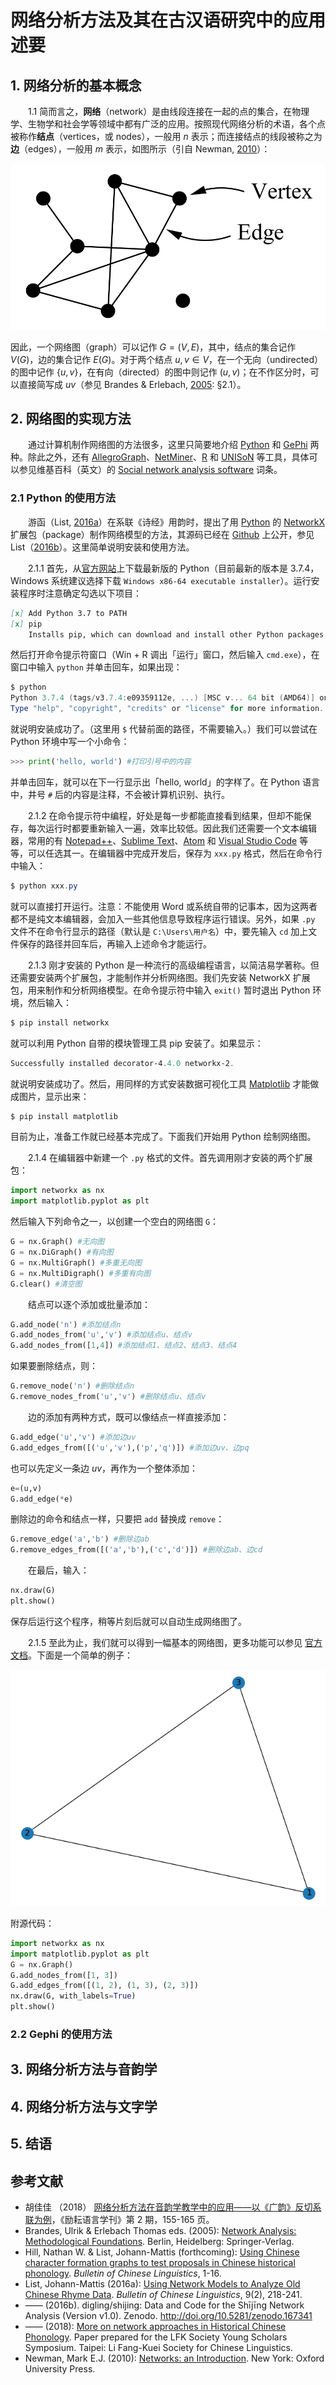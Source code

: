 # 网络分析方法及其在古汉语研究中的应用述要

## 1. 网络分析的基本概念

　　1.1 简而言之，**网络**（network）是由线段连接在一起的点的集合，在物理学、生物学和社会学等领域中都有广泛的应用。按照现代网络分析的术语，各个点被称作**结点**（vertices，或 nodes），一般用 $n$ 表示；而连接结点的线段被称之为**边**（edges），一般用 $m$ 表示，如图所示（引自 Newman, [2010](https://www.oxfordscholarship.com/view/10.1093/acprof:oso/9780199206650.001.0001/acprof-9780199206650)）：

![](pic/vertices-and-nodes.png)

因此，一个网络图（graph）可以记作 $G=(V, E)$，其中，结点的集合记作 $V(G)$，边的集合记作 $E(G)$。对于两个结点 $u,v \in V$，在一个无向（undirected）的图中记作 $\{u,v\}$，在有向（directed）的图中则记作 $(u,v)$；在不作区分时，可以直接简写成 $u v$（参见 Brandes & Erlebach, [2005](https://link.springer.com/book/10.1007/b106453): §2.1）。

## 2. 网络图的实现方法

　　通过计算机制作网络图的方法很多，这里只简要地介绍 [Python](https://www.python.org/) 和 [GePhi](https://gephi.org/) 两种。除此之外，还有 [AllegroGraph](https://allegrograph.com/)、[NetMiner](http://www.netminer.com/main/main-read.do)、[R](https://www.r-project.org/) 和 [UNISoN](http://unison.sleonard.co.uk/) 等工具，具体可以参见维基百科（英文）的 [Social network analysis software](https://en.wikipedia.org/wiki/Social_network_analysis_software) 词条。

### 2.1 Python 的使用方法

　　游函（List, [2016a](https://doi.org/10.1163/2405478X-00902004)）在系联《诗经》用韵时，提出了用 [Python](https://www.python.org/) 的 [NetworkX](https://networkx.github.io/) 扩展包（package）制作网络模型的方法，其源码已经在 [Github](https://github.com/digling/shijing/tree/v1.0) 上公开，参见 List（[2016b](http://doi.org/10.5281/zenodo.167341)）。这里简单说明安装和使用方法。

　　2.1.1 首先，从[官方网站](https://www.python.org/downloads/release/python-374/)上下载最新版的 Python（目前最新的版本是 3.7.4，Windows 系统建议选择下载 `Windows x86-64 executable installer`）。运行安装程序时注意确定勾选以下项目：

````markdown
[x] Add Python 3.7 to PATH
[x] pip
    Installs pip, which can download and install other Python packages.
````

然后打开命令提示符窗口（Win + R 调出「运行」窗口，然后输入 `cmd.exe`），在窗口中输入 `python` 并单击回车，如果出现：

````powershell
$ python
Python 3.7.4 (tags/v3.7.4:e09359112e, ...) [MSC v... 64 bit (AMD64)] on win32
Type "help", "copyright", "credits" or "license" for more information.
````

就说明安装成功了。（这里用 `$` 代替前面的路径，不需要输入。）我们可以尝试在 Python 环境中写一个小命令：

````python
>>> print('hello, world') #打印引号中的内容
````

并单击回车，就可以在下一行显示出「hello, world」的字样了。在 Python 语言中，井号 `#` 后的内容是注释，不会被计算机识别、执行。

　　2.1.2 在命令提示符中编程，好处是每一步都能直接看到结果，但却不能保存，每次运行时都要重新输入一遍，效率比较低。因此我们还需要一个文本编辑器，常用的有 [Notepad++](https://notepad-plus-plus.org/)、[Sublime Text](www.sublimetext.com/)、[Atom](www.atom.io/) 和 [Visual Studio Code](https://code.visualstudio.com/) 等等，可以任选其一。在编辑器中完成开发后，保存为 `xxx.py` 格式，然后在命令行中输入：

````powershell
$ python xxx.py
````

就可以直接打开运行。注意：不能使用 Word 或系统自带的记事本，因为这两者都不是纯文本编辑器，会加入一些其他信息导致程序运行错误。另外，如果 `.py` 文件不在命令行显示的路径（默认是 `C:\Users\用户名`）中，要先输入 `cd` 加上文件保存的路径并回车后，再输入上述命令才能运行。

　　2.1.3 刚才安装的 Python 是一种流行的高级编程语言，以简洁易学著称。但还需要安装两个扩展包，才能制作并分析网络图。我们先安装 NetworkX 扩展包，用来制作和分析网络模型。在命令提示符中输入 `exit()` 暂时退出 Python 环境，然后输入：

````powershell
$ pip install networkx
````

就可以利用 Python 自带的模块管理工具 pip 安装了。如果显示：

````powershell
Successfully installed decorator-4.4.0 networkx-2.
````

就说明安装成功了。然后，用同样的方式安装数据可视化工具 [Matplotlib](https://matplotlib.org/) 才能做成图片，显示出来：

````powershell
$ pip install matplotlib
````

目前为止，准备工作就已经基本完成了。下面我们开始用 Python 绘制网络图。

　　2.1.4 在编辑器中新建一个 `.py` 格式的文件。首先调用刚才安装的两个扩展包：

````python
import networkx as nx
import matplotlib.pyplot as plt
````

然后输入下列命令之一，以创建一个空白的网络图 `G`：

````python
G = nx.Graph() #无向图
G = nx.DiGraph() #有向图
G = nx.MultiGraph() #多重无向图
G = nx.MultiDigraph() #多重有向图
G.clear() #清空图
````

　　结点可以逐个添加或批量添加：

````python
G.add_node('n') #添加结点n
G.add_nodes_from('u','v') #添加结点u、结点v
G.add_nodes_from([1,4]) #添加结点1、结点2、结点3、结点4
````

如果要删除结点，则：

````python
G.remove_node('n') #删除结点n
G.remove_nodes_from('u','v') #删除结点u、结点v
````

　　边的添加有两种方式，既可以像结点一样直接添加：

````python
G.add_edge('u','v') #添加边uv
G.add_edges_from([('u','v'),('p','q')]) #添加边uv、边pq
````

也可以先定义一条边 $u v$，再作为一个整体添加：

````python
e=(u,v)
G.add_edge(*e)
````

删除边的命令和结点一样，只要把 `add` 替换成 `remove`：

````python
G.remove_edge('a','b') #删除边ab
G.remove_edges_from([('a','b'),('c','d')]) #删除边ab、边cd
````

　　在最后，输入：

````python
nx.draw(G)
plt.show()
````

保存后运行这个程序，稍等片刻后就可以自动生成网络图了。

　　2.1.5 至此为止，我们就可以得到一幅基本的网络图，更多功能可以参见 [官方文档](https://networkx.github.io/documentation/stable/tutorial.html)。下面是一个简单的例子：

![](/pic/python-example-1.png)

附源代码：

````python
import networkx as nx
import matplotlib.pyplot as plt
G = nx.Graph()
G.add_nodes_from([1, 3])
G.add_edges_from([(1, 2), (1, 3), (2, 3)])
nx.draw(G, with_labels=True)
plt.show()
````

### 2.2 Gephi 的使用方法







## 3. 网络分析方法与音韵学



## 4. 网络分析方法与文字学

## 5. 结语



## 参考文献

- 胡佳佳 （2018） [网络分析方法在音韵学教学中的应用——以《广韵》反切系联为例](http://kns.cnki.net/KCMS/detail/detail.aspx?dbname=cjfd2018&filename=lyyy201802013&dbcode=cjfq)，《励耘语言学刊》第 2 期，155-165 页。
- Brandes, Ulrik & Erlebach Thomas eds. (2005): [Network Analysis: Methodological Foundations](https://link.springer.com/book/10.1007/b106453). Berlin, Heidelberg: Springer-Verlag.
- Hill, Nathan W. & List, Johann-Mattis (forthcoming): [Using Chinese character formation graphs to test proposals in Chinese historical phonology](http://lingulist.de/documents/papers/hill-list-2019-chinese-character-formation-graphs.pdf). *Bulletin of Chinese Linguistics*, 1-16.
- List, Johann-Mattis (2016a): [Using Network Models to Analyze Old Chinese Rhyme Data](https://doi.org/10.1163/2405478X-00902004). *Bulletin of Chinese Linguistics*, 9(2), 218-241.
- —— (2016b). digling/shijing: Data and Code for the Shījīng Network Analysis (Version v1.0). Zenodo. http://doi.org/10.5281/zenodo.167341
- —— (2018): [More on network approaches in Historical Chinese Phonology](https://hal.archives-ouvertes.fr/hal-01706927v2/document). Paper prepared for the LFK Society Young Scholars Symposium. Taipei: Li Fang-Kuei Society for Chinese Linguistics.
- Newman, Mark E.J. (2010): [Networks: an Introduction](https://www.oxfordscholarship.com/view/10.1093/acprof:oso/9780199206650.001.0001/acprof-9780199206650). New York: Oxford University Press.